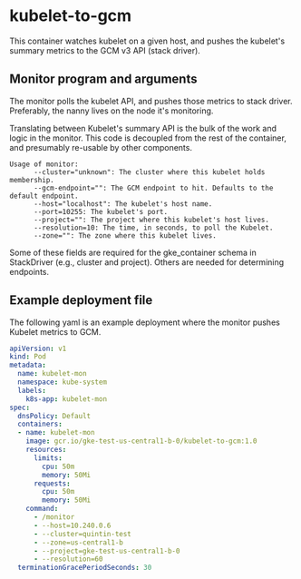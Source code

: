 # kubelet-to-gcm

This container watches kubelet on a given host, and pushes the kubelet's
summary metrics to the GCM v3 API (stack driver).

## Monitor program and arguments

The monitor polls the kubelet API, and pushes those metrics to stack driver. Preferably, the nanny lives on the node it's monitoring.

Translating between Kubelet's summary API is the bulk of the work and logic in the monitor. This code is decoupled from the rest of the container, and presumably re-usable by other components.

```
Usage of monitor:
      --cluster="unknown": The cluster where this kubelet holds membership.
      --gcm-endpoint="": The GCM endpoint to hit. Defaults to the default endpoint.
      --host="localhost": The kubelet's host name.
      --port=10255: The kubelet's port.
      --project="": The project where this kubelet's host lives.
      --resolution=10: The time, in seconds, to poll the Kubelet.
      --zone="": The zone where this kubelet lives.
```

Some of these fields are required for the gke_container schema in StackDriver (e.g., cluster and project). Others are needed for determining endpoints.

## Example deployment file

The following yaml is an example deployment where the monitor pushes Kubelet metrics to GCM.

```yaml
apiVersion: v1
kind: Pod
metadata:
  name: kubelet-mon
  namespace: kube-system
  labels:
    k8s-app: kubelet-mon
spec:
  dnsPolicy: Default
  containers:
  - name: kubelet-mon
    image: gcr.io/gke-test-us-central1-b-0/kubelet-to-gcm:1.0
    resources:
      limits:
        cpu: 50m
        memory: 50Mi
      requests:
        cpu: 50m
        memory: 50Mi
    command:
      - /monitor
      - --host=10.240.0.6
      - --cluster=quintin-test
      - --zone=us-central1-b
      - --project=gke-test-us-central1-b-0
      - --resolution=60
  terminationGracePeriodSeconds: 30
```
